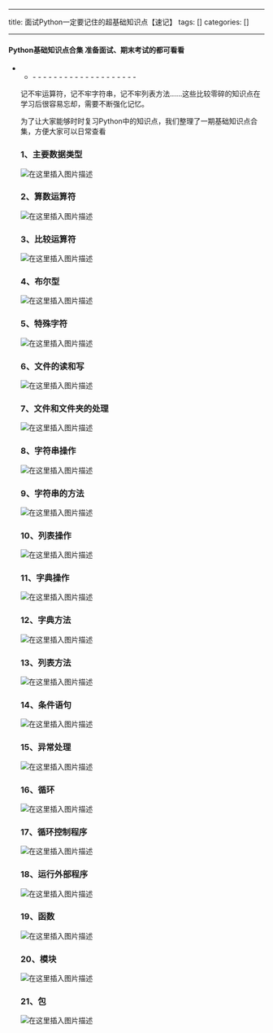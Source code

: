 
--- 
title:  面试Python一定要记住的超基础知识点【速记】 
tags: []
categories: [] 

---


#### Python基础知识点合集 准备面试、期末考试的都可看看
- <ul><li>- - - - - - - - - - - - - - - - - - - - 


记不牢运算符，记不牢字符串，记不牢列表方法……这些比较零碎的知识点在学习后很容易忘却，需要不断强化记忆。

为了让大家能够时时复习Python中的知识点，我们整理了一期基础知识点合集，方便大家可以日常查看

### 1、主要数据类型

<img src="https://img-blog.csdnimg.cn/c20b0814edcd41e5897ce07b296feeb6.png" alt="在这里插入图片描述">

### 2、算数运算符

<img src="https://img-blog.csdnimg.cn/413347e6bc6742039c76225613ccb781.png" alt="在这里插入图片描述">

### 3、比较运算符

<img src="https://img-blog.csdnimg.cn/de4498fa80d04aa285979b44169c7d99.png" alt="在这里插入图片描述">

### 4、布尔型

<img src="https://img-blog.csdnimg.cn/d7eea8504dba4cb3820487a19a80e281.png" alt="在这里插入图片描述">

### 5、特殊字符

<img src="https://img-blog.csdnimg.cn/de37f4fbacd7462bb0531903d7c68144.png" alt="在这里插入图片描述">

### 6、文件的读和写

<img src="https://img-blog.csdnimg.cn/c8cf418c64f846999feeca6ed984b29d.png" alt="在这里插入图片描述">

### 7、文件和文件夹的处理

<img src="https://img-blog.csdnimg.cn/c0611180cd084ac2863554627bfb429e.png" alt="在这里插入图片描述">

### 8、字符串操作

<img src="https://img-blog.csdnimg.cn/2c4cb3b32f3b4027b99c84a12d52fad4.png" alt="在这里插入图片描述">

### 9、字符串的方法

<img src="https://img-blog.csdnimg.cn/6ae28daef2f944d7965a40b6c56a575a.png" alt="在这里插入图片描述">

### 10、列表操作

<img src="https://img-blog.csdnimg.cn/aa9b1d40d5ab4f1abe6b12ce6cde3a95.png" alt="在这里插入图片描述">

### 11、字典操作

<img src="https://img-blog.csdnimg.cn/14bbc7d6c0b144df8501100b94bf3264.png" alt="在这里插入图片描述">

### 12、字典方法

<img src="https://img-blog.csdnimg.cn/cd1fe484fffb49aebabf8a7bfca9aced.png" alt="在这里插入图片描述">

### 13、列表方法

<img src="https://img-blog.csdnimg.cn/f205862528434bc18b5b33341a7cb6d2.png" alt="在这里插入图片描述">

### 14、条件语句

<img src="https://img-blog.csdnimg.cn/87cc34ff62ba46ff912a2d1836d39eef.png" alt="在这里插入图片描述">

### 15、异常处理

<img src="https://img-blog.csdnimg.cn/cfd3403c2ade4107b7aa57d795918557.png" alt="在这里插入图片描述">

### 16、循环

<img src="https://img-blog.csdnimg.cn/d3dba3e67f8d42dfaf41cdae29bc5542.png" alt="在这里插入图片描述">

### 17、循环控制程序

<img src="https://img-blog.csdnimg.cn/51a974170af241ff9f794bd80985f4cf.png" alt="在这里插入图片描述">

### 18、运行外部程序

<img src="https://img-blog.csdnimg.cn/590f0b23055c436696450bfe187da865.png" alt="在这里插入图片描述">

### 19、函数

<img src="https://img-blog.csdnimg.cn/70c3473f5dac4fd4b7a2e80d25411c1f.png" alt="在这里插入图片描述">

### 20、模块

<img src="https://img-blog.csdnimg.cn/6aa6a2942c53434595bd01f84eba0baa.png" alt="在这里插入图片描述">

### 21、包

<img src="https://img-blog.csdnimg.cn/77587b5475b44e2ebe5a9ba320e49db1.png" alt="在这里插入图片描述">
